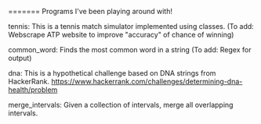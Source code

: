 
=======
Programs I've been playing around with!

tennis: This is a tennis match simulator implemented using classes. (To add: Webscrape ATP website to improve "accuracy" of chance of winning)

common_word: Finds the most common word in a string (To add: Regex for output)

dna: This is a hypothetical challenge based on DNA strings from HackerRank. https://www.hackerrank.com/challenges/determining-dna-health/problem

merge_intervals: Given a collection of intervals, merge all overlapping intervals.





